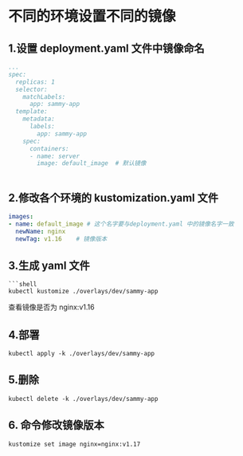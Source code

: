 # 不同的环境设置不同的镜像

## 1.设置 deployment.yaml 文件中镜像命名 

```yaml
...
spec:
  replicas: 1
  selector:
    matchLabels:
      app: sammy-app
  template:
    metadata:
      labels:
        app: sammy-app
    spec:
      containers:
      - name: server
        image: default_image  # 默认镜像
  
```

## 2.修改各个环境的 kustomization.yaml 文件
```yaml
images:
- name: default_image # 这个名字要与deployment.yaml 中的镜像名字一致
  newName: nginx
  newTag: v1.16    # 镜像版本
```

## 3.生成 yaml 文件
```shell
```shell
kubectl kustomize ./overlays/dev/sammy-app
```
查看镜像是否为 nginx:v1.16 


## 4.部署
```shell
kubectl apply -k ./overlays/dev/sammy-app
```


## 5.删除
```shell
kubectl delete -k ./overlays/dev/sammy-app
```

## 6. 命令修改镜像版本
```shell
kustomize set image nginx=nginx:v1.17
```


